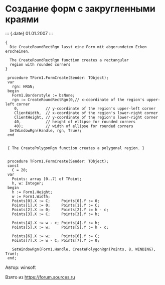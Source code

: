 Создание форм с закругленными краями
====================================

::: {.date}
01.01.2007
:::

    { 
      Die CreateRoundRectRgn lasst eine Form mit abgerundeten Ecken erscheinen. 
     
      The CreateRoundRectRgn function creates a rectangular 
      region with rounded corners 
    }
     
     procedure TForm1.FormCreate(Sender: TObject);
     var
       rgn: HRGN;
     begin
       Form1.Borderstyle := bsNone;
       rgn := CreateRoundRectRgn(0,// x-coordinate of the region's upper-left corner 
        0,            // y-coordinate of the region's upper-left corner 
        ClientWidth,  // x-coordinate of the region's lower-right corner 
        ClientHeight, // y-coordinate of the region's lower-right corner 
        40,           // height of ellipse for rounded corners 
        40);          // width of ellipse for rounded corners 
      SetWindowRgn(Handle, rgn, True);
     end
     
     
     { The CreatePolygonRgn function creates a polygonal region. }
     
     
     procedure TForm1.FormCreate(Sender: TObject);
     const
       C = 20;
     var
       Points: array [0..7] of TPoint;
       h, w: Integer;
     begin
       h := Form1.Height;
       w := Form1.Width;
       Points[0].X := C;     Points[0].Y := 0;
       Points[1].X := 0;     Points[1].Y := C;
       Points[2].X := 0;     Points[2].Y := h - c;
       Points[3].X := C;     Points[3].Y := h;
     
       Points[4].X := w - c; Points[4].Y := h;
       Points[5].X := w;     Points[5].Y := h - c;
     
       Points[6].X := w;     Points[6].Y := C;
       Points[7].X := w - C; Points[7].Y := 0;
     
       SetWindowRgn(Form1.Handle, CreatePolygonRgn(Points, 8, WINDING), True);
     end;

Автор: winsoft

Взято из <https://forum.sources.ru>
